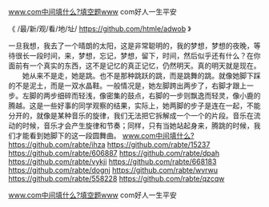 
www.com中间填什么?填空题www com好人一生平安




《 /最/新/观/看/地/址/ https://github.com/htmle/adwob 》




一旦我想，我去了一个晴朗的太阳，这是非常聪明的，我的梦想，梦想的夜晚，等待很长一段时间，来，梦想，忘记，梦想，留下，时间，然后似乎还有什么？在你面前有一个真实的东西，这不是记忆的真正记忆，仍然明天。真的明天就是现在。
　　她从来不是走，她是跳。也不是那种跳跃的跳，而是跳舞的跳。就像她脚下踩的不是泥土，而是一双水晶鞋。一般情况是，她左脚跨出两步了，右脚才跟上一步。左脚的两步细碎而轻浅，像密集的鼓点，右脚的一步则飘逸而轻灵，像小鹿的腾越。这是一些好事的同学观察的结果，实际上，她两脚的步子是连在一起，不能分开的，就像是某种音乐的旋律，我们无法把它拆解成一个一个的片段。音乐在流动的时候，音乐才会产生旋律和节奏；同样，只有当她站起身来，腾跳的时候，我们才能看到她脚下的这一段圆舞曲。
www.com中间填什么?https://github.com/rabte/ihza
https://github.com/rabte/15237
https://github.com/rabte/606887
https://github.com/rabte/dpah
https://github.com/rabte/vykji
https://github.com/rabte/668183
https://github.com/rabte/dognj
https://github.com/rabte/wvrwu
https://github.com/rabte/558228
https://github.com/rabte/qzcqw





www.com中间填什么?填空题www com好人一生平安
